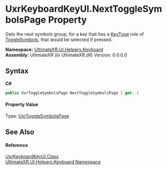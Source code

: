 # UxrKeyboardKeyUI.NextToggleSymbolsPage Property 
 

Gets the next symbols group, for a key that has a <a href="P_UltimateXR_UI_Helpers_Keyboard_UxrKeyboardKeyUI_KeyType">KeyType</a> role of <a href="T_UltimateXR_UI_Helpers_Keyboard_UxrKeyType">ToggleSymbols</a>, that would be selected if pressed.

**Namespace:**&nbsp;<a href="N_UltimateXR_UI_Helpers_Keyboard">UltimateXR.UI.Helpers.Keyboard</a><br />**Assembly:**&nbsp;UltimateXR (in UltimateXR.dll) Version: 0.0.0.0

## Syntax

**C#**<br />
``` C#
public UxrToggleSymbolsPage NextToggleSymbolsPage { get; }
```


#### Property Value
Type: <a href="T_UltimateXR_UI_Helpers_Keyboard_UxrToggleSymbolsPage">UxrToggleSymbolsPage</a>

## See Also


#### Reference
<a href="T_UltimateXR_UI_Helpers_Keyboard_UxrKeyboardKeyUI">UxrKeyboardKeyUI Class</a><br /><a href="N_UltimateXR_UI_Helpers_Keyboard">UltimateXR.UI.Helpers.Keyboard Namespace</a><br />